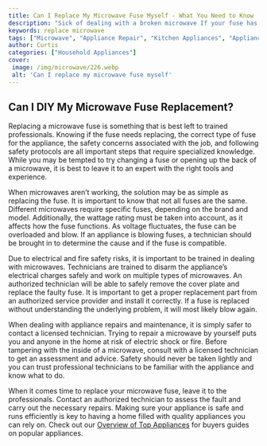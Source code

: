 ```yaml
---
title: Can I Replace My Microwave Fuse Myself - What You Need to Know
description: "Sick of dealing with a broken microwave If your fuse has blown find out about replacing it yourself Learn the necessary steps and supplies you need for the process"
keywords: replace microwave
tags: ["Microwave", "Appliance Repair", "Kitchen Appliances", "Appliance Consumption"]
author: Curtis
categories: ["Household Appliances"]
cover: 
 image: /img/microwave/226.webp
 alt: 'Can I replace my microwave fuse myself'
---
```

## Can I DIY My Microwave Fuse Replacement?

Replacing a microwave fuse is something that is best left to trained professionals. Knowing if the fuse needs replacing, the correct type of fuse for the appliance, the safety concerns associated with the job, and following safety protocols are all important steps that require specialized knowledge. While you may be tempted to try changing a fuse or opening up the back of a microwave, it is best to leave it to an expert with the right tools and experience.

When microwaves aren’t working, the solution may be as simple as replacing the fuse. It is important to know that not all fuses are the same. Different microwaves require specific fuses, depending on the brand and model. Additionally, the wattage rating must be taken into account, as it affects how the fuse functions. As voltage fluctuates, the fuse can be overloaded and blow. If an appliance is blowing fuses, a technician should be brought in to determine the cause and if the fuse is compatible.

Due to electrical and fire safety risks, it is important to be trained in dealing with microwaves. Technicians are trained to disarm the appliance’s electrical charges safely and work on multiple types of microwaves. An authorized technician will be able to safely remove the cover plate and replace the faulty fuse. It is important to get a proper replacement part from an authorized service provider and install it correctly. If a fuse is replaced without understanding the underlying problem, it will most likely blow again.

When dealing with appliance repairs and maintenance, it is simply safer to contact a licensed technician. Trying to repair a microwave by yourself puts you and anyone in the home at risk of electric shock or fire. Before tampering with the inside of a microwave, consult with a licensed technician to get an assessment and advice. Safety should never be taken lightly and you can trust professional technicians to be familiar with the appliance and know what to do.

When it comes time to replace your microwave fuse, leave it to the professionals. Contact an authorized technician to assess the fault and carry out the necessary repairs. Making sure your appliance is safe and runs efficiently is key to having a home filled with quality appliances you can rely on. Check out our [Overview of Top Appliances](./pages/appliance-overview) for buyers guides on popular appliances.
